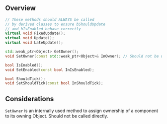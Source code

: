 ## Overview
```cpp
// These methods should ALWAYS be called
// by derived classes to ensure bShouldUpdate
// and bIsEnabled behave correctly
virtual void FixedUpdate();  
virtual void Update();  
virtual void LateUpdate();

std::weak_ptr<Object> GetOwner();
void SetOwner(const std::weak_ptr<Object>& InOwner); // Should not be used

bool IsEnabled();
void SetEnabled(const bool InIsEnabled);

bool ShouldTick();
void SetShouldTick(const bool InShouldTick);

```

## Considerations
`SetOwner` is an internally used method to assign ownership of a component to its owning Object. Should not be called directly.